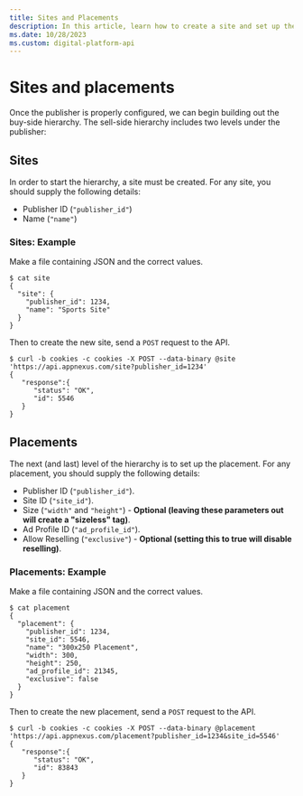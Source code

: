 ```yaml
---
title: Sites and Placements
description: In this article, learn how to create a site and set up the placement by providing the necessary fields and details.
ms.date: 10/28/2023
ms.custom: digital-platform-api
---
```


# Sites and placements

Once the publisher is properly configured, we can begin building out the buy-side hierarchy. The sell-side hierarchy includes two levels under the publisher:

## Sites

In order to start the hierarchy, a site must be created. For any site, you should supply the following details:

- Publisher ID (`"publisher_id"`)
- Name (`"name"`)

### Sites: Example

Make a file containing JSON and the correct values.

```
$ cat site
{
  "site": {
    "publisher_id": 1234,
    "name": "Sports Site"
  }
}
```

Then to create the new site, send a `POST` request to the API.

```
$ curl -b cookies -c cookies -X POST --data-binary @site 'https://api.appnexus.com/site?publisher_id=1234'
{
   "response":{
      "status": "OK",
      "id": 5546
   }
}
```

## Placements

The next (and last) level of the hierarchy is to set up the placement. For any placement, you should supply the following details:

- Publisher ID (`"publisher_id"`).
- Site ID (`"site_id"`).
- Size (`"width"` and `"height"`) - **Optional (leaving these parameters out will create a "sizeless" tag)**.
- Ad Profile ID (`"ad_profile_id"`).
- Allow Reselling (`"exclusive"`) - **Optional (setting this to true will disable reselling)**.

### Placements: Example

Make a file containing JSON and the correct values.

```
$ cat placement
{
  "placement": {
    "publisher_id": 1234,
    "site_id": 5546,
    "name": "300x250 Placement",
    "width": 300,
    "height": 250,
    "ad_profile_id": 21345,
    "exclusive": false
  }
}
```

Then to create the new placement, send a `POST` request to the API.

```
$ curl -b cookies -c cookies -X POST --data-binary @placement 'https://api.appnexus.com/placement?publisher_id=1234&site_id=5546'
{
   "response":{
      "status": "OK",
      "id": 83843
   }
}
```
